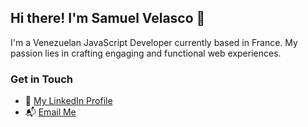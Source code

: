 ## Hi there! I'm Samuel Velasco 👋

I'm a Venezuelan JavaScript Developer currently based in France. My passion lies in crafting engaging and functional web experiences.

### Get in Touch

- :briefcase: [My LinkedIn Profile](https://www.linkedin.com/in/samuel-velasco7/)
- 📬 [Email Me](mailto:samuelvelasco2698@gmail.com)

